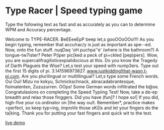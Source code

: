 # Type Racer | Speed typing game
Type the following text as fast and as accurately as you can to determine WPM and Accuracy percentage.

Welcome to TYPE-RACER. BeEEeeEpP beep let,s gooOOoOOo!!!! As you begin typing, remember that accu!rac/y is just as important as spe--ed. Now, onto the fun stuff. nuqDaq 'oH puchpa''e' (where is the bathroom?) A tongue-tw7ister? Peter P(iper pic[ked a peck of pi+ckled [pep)pers]. Wow, you are supercalifragilisticexpialidocious at this. Do you know the Tragedy of Darth Plagueis the Wise? Let,s test your speed with nump3ers. Type out the first 15 digits of pi. 3.141596973827. www.justkidding!that-wasn,t-pi.com. Are you plurilingual or multillingual? Let,s type some French words. Oui Oui! Mizu no kokyu, Schnickschnack, abracadabrantesque, fisimatenten, Zuzuzurren. OOps! Some German words infiltrated the b@se. Congratulasions on completing the Speed Typiing Test! Now, take a de-ep breadth and relax those finggers. Did you have (fun]? I hope so!| If you did, high-five your co.ordinator on |the way ou/t. Remember*, practice makes <perfect, so keep typ>ing, improVe those sKi|ls and let your fingers do the ta|king. Thank you for putting your fast fingers and quick wit to the test.



[live demo](https://github.com/su-z-ana/coin-rush/blob/main/ss/1.png?raw=true)
